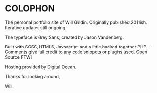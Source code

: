 # COLOPHON #

The personal portfolio site of Will Guldin. Originally published 2011ish. Iterative updates still ongoing.

The typeface is Grey Sans, created by Jason Vandenberg.

Built with SCSS, HTML5, Javascript, and a little hacked-together PHP. 
--Comments give full credit to any code snippets or plugins used. Open Source FTW!

Hosting provided by Digital Ocean.

Thanks for looking around,

Will




